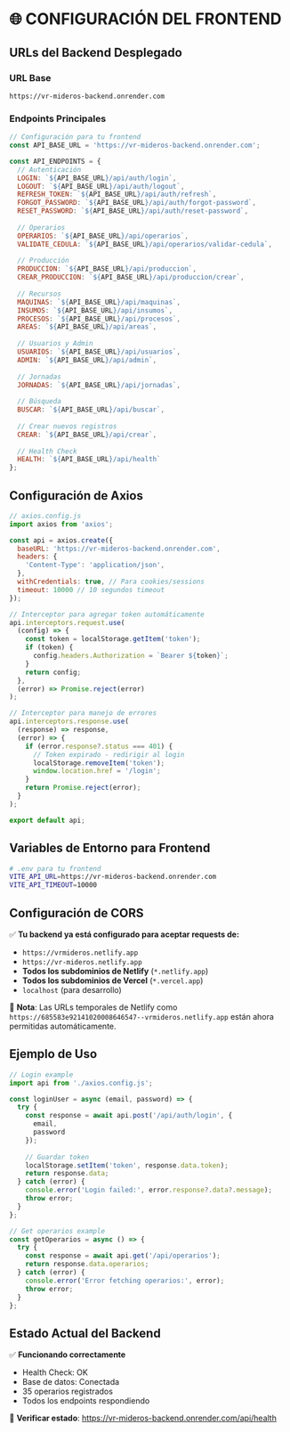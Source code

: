 # 🌐 CONFIGURACIÓN DEL FRONTEND

## URLs del Backend Desplegado

### URL Base
```
https://vr-mideros-backend.onrender.com
```

### Endpoints Principales
```javascript
// Configuración para tu frontend
const API_BASE_URL = 'https://vr-mideros-backend.onrender.com';

const API_ENDPOINTS = {
  // Autenticación
  LOGIN: `${API_BASE_URL}/api/auth/login`,
  LOGOUT: `${API_BASE_URL}/api/auth/logout`,
  REFRESH_TOKEN: `${API_BASE_URL}/api/auth/refresh`,
  FORGOT_PASSWORD: `${API_BASE_URL}/api/auth/forgot-password`,
  RESET_PASSWORD: `${API_BASE_URL}/api/auth/reset-password`,
  
  // Operarios
  OPERARIOS: `${API_BASE_URL}/api/operarios`,
  VALIDATE_CEDULA: `${API_BASE_URL}/api/operarios/validar-cedula`,
  
  // Producción
  PRODUCCION: `${API_BASE_URL}/api/produccion`,
  CREAR_PRODUCCION: `${API_BASE_URL}/api/produccion/crear`,
  
  // Recursos
  MAQUINAS: `${API_BASE_URL}/api/maquinas`,
  INSUMOS: `${API_BASE_URL}/api/insumos`,
  PROCESOS: `${API_BASE_URL}/api/procesos`,
  AREAS: `${API_BASE_URL}/api/areas`,
  
  // Usuarios y Admin
  USUARIOS: `${API_BASE_URL}/api/usuarios`,
  ADMIN: `${API_BASE_URL}/api/admin`,
  
  // Jornadas
  JORNADAS: `${API_BASE_URL}/api/jornadas`,
  
  // Búsqueda
  BUSCAR: `${API_BASE_URL}/api/buscar`,
  
  // Crear nuevos registros
  CREAR: `${API_BASE_URL}/api/crear`,
  
  // Health Check
  HEALTH: `${API_BASE_URL}/api/health`
};
```

## Configuración de Axios

```javascript
// axios.config.js
import axios from 'axios';

const api = axios.create({
  baseURL: 'https://vr-mideros-backend.onrender.com',
  headers: {
    'Content-Type': 'application/json',
  },
  withCredentials: true, // Para cookies/sessions
  timeout: 10000 // 10 segundos timeout
});

// Interceptor para agregar token automáticamente
api.interceptors.request.use(
  (config) => {
    const token = localStorage.getItem('token');
    if (token) {
      config.headers.Authorization = `Bearer ${token}`;
    }
    return config;
  },
  (error) => Promise.reject(error)
);

// Interceptor para manejo de errores
api.interceptors.response.use(
  (response) => response,
  (error) => {
    if (error.response?.status === 401) {
      // Token expirado - redirigir al login
      localStorage.removeItem('token');
      window.location.href = '/login';
    }
    return Promise.reject(error);
  }
);

export default api;
```

## Variables de Entorno para Frontend

```bash
# .env para tu frontend
VITE_API_URL=https://vr-mideros-backend.onrender.com
VITE_API_TIMEOUT=10000
```

## Configuración de CORS

✅ **Tu backend ya está configurado para aceptar requests de:**
- `https://vrmideros.netlify.app`
- `https://vr-mideros.netlify.app`
- **Todos los subdominios de Netlify** (`*.netlify.app`)
- **Todos los subdominios de Vercel** (`*.vercel.app`)
- `localhost` (para desarrollo)

📝 **Nota**: Las URLs temporales de Netlify como `https://685583e92141020008646547--vrmideros.netlify.app` están ahora permitidas automáticamente.

## Ejemplo de Uso

```javascript
// Login example
import api from './axios.config.js';

const loginUser = async (email, password) => {
  try {
    const response = await api.post('/api/auth/login', {
      email,
      password
    });
    
    // Guardar token
    localStorage.setItem('token', response.data.token);
    return response.data;
  } catch (error) {
    console.error('Login failed:', error.response?.data?.message);
    throw error;
  }
};

// Get operarios example
const getOperarios = async () => {
  try {
    const response = await api.get('/api/operarios');
    return response.data.operarios;
  } catch (error) {
    console.error('Error fetching operarios:', error);
    throw error;
  }
};
```

## Estado Actual del Backend

✅ **Funcionando correctamente**
- Health Check: OK
- Base de datos: Conectada
- 35 operarios registrados
- Todos los endpoints respondiendo

🔗 **Verificar estado**: https://vr-mideros-backend.onrender.com/api/health
